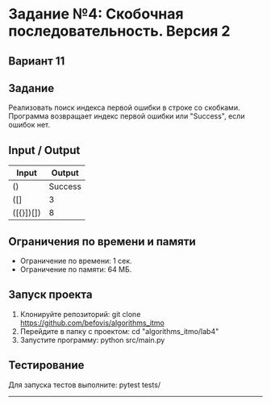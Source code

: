 # Задание №4: Скобочная последовательность. Версия 2
## Вариант 11

## Задание
Реализовать поиск индекса первой ошибки в строке со скобками. Программа возвращает индекс первой ошибки или "Success", если ошибок нет.

## Input / Output

| Input        | Output   |
|--------------|----------|
| ()           | Success  |
| ([]          | 3        |
| ([{}])[])    | 8        |

## Ограничения по времени и памяти

- Ограничение по времени: 1 сек.
- Ограничение по памяти: 64 МБ.

## Запуск проекта

1. Клонируйте репозиторий:
git clone https://github.com/befovis/algorithms_itmo
2. Перейдите в папку с проектом:
cd "algorithms_itmo/lab4"
3. Запустите программу:
python src/main.py

## Тестирование
Для запуска тестов выполните:
pytest tests/

---
